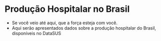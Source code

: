 # Produção Hospitalar no Brasil
* Se você veio até aqui, que a força esteja com você.
* Aqui serão apresentados dados sobre a produção hospitalar do Brasil, disponíveis no DataSUS
